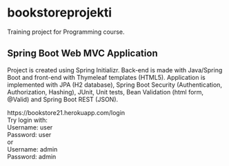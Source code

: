 # bookstoreprojekti

<p>Training project for Programming course.</p>

## Spring Boot Web MVC Application

<p>Project is created using Spring Initializr. Back-end is made with Java/Spring Boot and front-end with Thymeleaf templates (HTML5).
Application is implemented with JPA (H2 database), Spring Boot Security (Authentication, Authorization, Hashing), JUnit, Unit tests,
Bean Validation (html form, @Valid) and Spring Boot REST (JSON).</p>
https://bookstore21.herokuapp.com/login<br/>
Try login with:<br/>
Username: user<br/>
Password: user<br/>
or<br/>
Username: admin<br/>
Password: admin</p>
